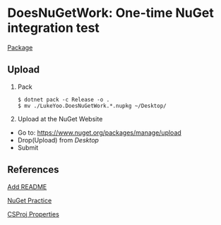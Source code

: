 # DoesNuGetWork: One-time NuGet integration test

[Package](https://www.nuget.org/packages/LukeYoo.DoesNuGetWork)

## Upload

1. Pack
    ```
    $ dotnet pack -c Release -o .
    $ mv ./LukeYoo.DoesNuGetWork.*.nupkg ~/Desktop/
    ```

2. Upload at the NuGet Website
- Go to: https://www.nuget.org/packages/manage/upload
- Drop(Upload) from _Desktop_
- Submit

## References



[Add README](https://devblogs.microsoft.com/nuget/add-a-readme-to-your-nuget-package/#add-a-readme-to-your-package)

[NuGet Practice](https://learn.microsoft.com/en-us/nuget/create-packages/package-authoring-best-practices)

[CSProj Properties](https://learn.microsoft.com/en-us/nuget/reference/msbuild-targets)